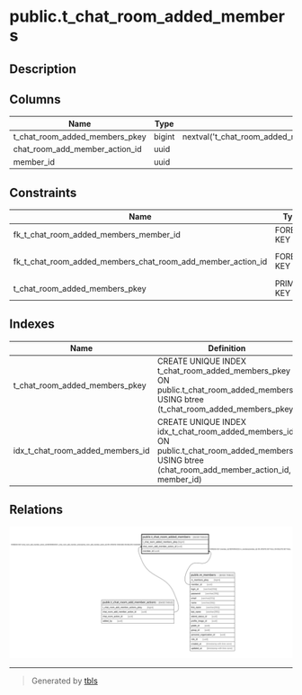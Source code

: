 # public.t_chat_room_added_members

## Description

## Columns

| Name | Type | Default | Nullable | Children | Parents | Comment |
| ---- | ---- | ------- | -------- | -------- | ------- | ------- |
| t_chat_room_added_members_pkey | bigint | nextval('t_chat_room_added_members_t_chat_room_added_members_pkey_seq'::regclass) | false |  |  |  |
| chat_room_add_member_action_id | uuid |  | false |  | [public.t_chat_room_add_member_actions](public.t_chat_room_add_member_actions.md) |  |
| member_id | uuid |  | true |  | [public.m_members](public.m_members.md) |  |

## Constraints

| Name | Type | Definition |
| ---- | ---- | ---------- |
| fk_t_chat_room_added_members_member_id | FOREIGN KEY | FOREIGN KEY (member_id) REFERENCES m_members(member_id) ON UPDATE SET NULL ON DELETE SET NULL |
| fk_t_chat_room_added_members_chat_room_add_member_action_id | FOREIGN KEY | FOREIGN KEY (chat_room_add_member_action_id) REFERENCES t_chat_room_add_member_actions(chat_room_add_member_action_id) ON UPDATE CASCADE ON DELETE CASCADE |
| t_chat_room_added_members_pkey | PRIMARY KEY | PRIMARY KEY (t_chat_room_added_members_pkey) |

## Indexes

| Name | Definition |
| ---- | ---------- |
| t_chat_room_added_members_pkey | CREATE UNIQUE INDEX t_chat_room_added_members_pkey ON public.t_chat_room_added_members USING btree (t_chat_room_added_members_pkey) |
| idx_t_chat_room_added_members_id | CREATE UNIQUE INDEX idx_t_chat_room_added_members_id ON public.t_chat_room_added_members USING btree (chat_room_add_member_action_id, member_id) |

## Relations

![er](public.t_chat_room_added_members.svg)

---

> Generated by [tbls](https://github.com/k1LoW/tbls)
